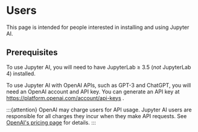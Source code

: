 # Users

This page is intended for people interested in installing and using Jupyter AI.

## Prerequisites

To use Jupyter AI, you will need to have JupyterLab ≥ 3.5 (*not* JupyterLab 4) installed.

To use Jupyter AI with OpenAI APIs, such as GPT-3 and ChatGPT, you will need
an OpenAI account and API key. You can generate an API key at
https://platform.openai.com/account/api-keys .

:::{attention}
OpenAI may charge users for API usage. Jupyter AI users are responsible for all charges
they incur when they make API requests. See [OpenAI's pricing page](https://openai.com/pricing)
for details.
:::
